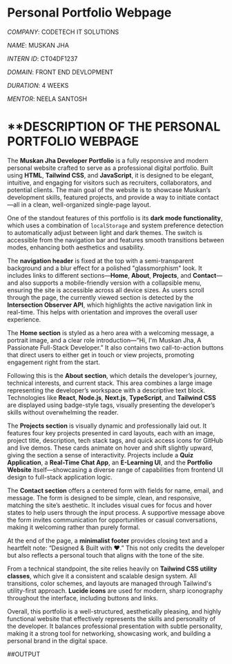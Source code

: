 #  Personal Portfolio Webpage

*COMPANY*: CODETECH IT SOLUTIONS 

*NAME*: MUSKAN JHA 

*INTERN ID*: CT04DF1237

*DOMAIN*: FRONT END DEVLOPMENT 

*DURATION*: 4 WEEKS

*MENTOR*: NEELA SANTOSH

# **DESCRIPTION OF THE PERSONAL PORTFOLIO WEBPAGE

The **Muskan Jha Developer Portfolio** is a fully responsive and modern personal website crafted to serve as a professional digital portfolio. Built using **HTML**, **Tailwind CSS**, and **JavaScript**, it is designed to be elegant, intuitive, and engaging for visitors such as recruiters, collaborators, and potential clients. The main goal of the website is to showcase Muskan’s development skills, featured projects, and provide a way to initiate contact—all in a clean, well-organized single-page layout.

One of the standout features of this portfolio is its **dark mode functionality**, which uses a combination of `localStorage` and system preference detection to automatically adjust between light and dark themes. The switch is accessible from the navigation bar and features smooth transitions between modes, enhancing both aesthetics and usability.

The **navigation header** is fixed at the top with a semi-transparent background and a blur effect for a polished "glassmorphism" look. It includes links to different sections—**Home**, **About**, **Projects**, and **Contact**—and also supports a mobile-friendly version with a collapsible menu, ensuring the site is accessible across all device sizes. As users scroll through the page, the currently viewed section is detected by the **Intersection Observer API**, which highlights the active navigation link in real-time. This helps with orientation and improves the overall user experience.

The **Home section** is styled as a hero area with a welcoming message, a portrait image, and a clear role introduction—“Hi, I'm Muskan Jha, A Passionate Full-Stack Developer.” It also contains two call-to-action buttons that direct users to either get in touch or view projects, promoting engagement right from the start.

Following this is the **About section**, which details the developer’s journey, technical interests, and current stack. This area combines a large image representing the developer’s workspace with a descriptive text block. Technologies like **React**, **Node.js**, **Next.js**, **TypeScript**, and **Tailwind CSS** are displayed using badge-style tags, visually presenting the developer’s skills without overwhelming the reader.

The **Projects section** is visually dynamic and professionally laid out. It features four key projects presented in card layouts, each with an image, project title, description, tech stack tags, and quick access icons for GitHub and live demos. These cards animate on hover and shift slightly upward, giving the section a sense of interactivity. Projects include a **Quiz Application**, a **Real-Time Chat App**, an **E-Learning UI**, and the **Portfolio Website** itself—showcasing a diverse range of capabilities from frontend UI design to full-stack application logic.

The **Contact section** offers a centered form with fields for name, email, and message. The form is designed to be simple, clean, and responsive, matching the site’s aesthetic. It includes visual cues for focus and hover states to help users through the input process. A supportive message above the form invites communication for opportunities or casual conversations, making it welcoming rather than purely formal.

At the end of the page, a **minimalist footer** provides closing text and a heartfelt note: “Designed & Built with ♥.” This not only credits the developer but also reflects a personal touch that aligns with the tone of the site.

From a technical standpoint, the site relies heavily on **Tailwind CSS utility classes**, which give it a consistent and scalable design system. All transitions, color schemes, and layouts are managed through Tailwind's utility-first approach. **Lucide icons** are used for modern, sharp iconography throughout the interface, including buttons and links.

Overall, this portfolio is a well-structured, aesthetically pleasing, and highly functional website that effectively represents the skills and personality of the developer. It balances professional presentation with subtle personality, making it a strong tool for networking, showcasing work, and building a personal brand in the digital space.

##OUTPUT


